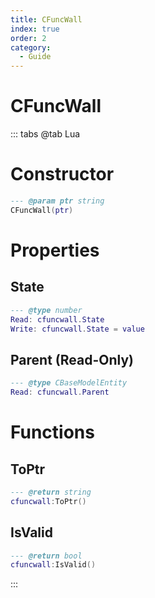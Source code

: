 ```yaml
---
title: CFuncWall
index: true
order: 2
category:
  - Guide
---
```


# CFuncWall

::: tabs
@tab Lua
# Constructor
```lua
--- @param ptr string
CFuncWall(ptr)
```
# Properties
## State 
```lua
--- @type number
Read: cfuncwall.State
Write: cfuncwall.State = value
```
## Parent (Read-Only)
```lua
--- @type CBaseModelEntity
Read: cfuncwall.Parent
```
# Functions
## ToPtr
```lua
--- @return string
cfuncwall:ToPtr()
```
## IsValid
```lua
--- @return bool
cfuncwall:IsValid()
```

:::